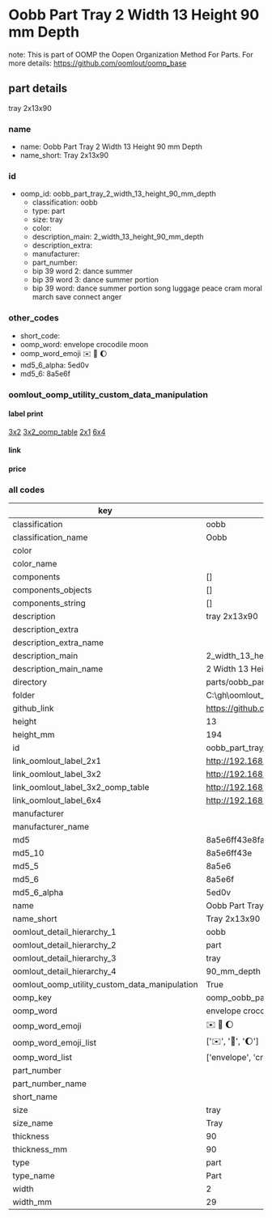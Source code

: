 # Oobb Part Tray 2 Width 13 Height 90 mm Depth  

note: This is part of OOMP the Oopen Organization Method For Parts. For more details: https://github.com/oomlout/oomp_base

##  part details
  



tray 2x13x90



### name
* name: Oobb Part Tray 2 Width 13 Height 90 mm Depth
* name_short: Tray 2x13x90 
### id
* oomp_id: oobb_part_tray_2_width_13_height_90_mm_depth
  * classification: oobb
  * type: part
  * size: tray
  * color: 
  * description_main: 2_width_13_height_90_mm_depth
  * description_extra: 
  * manufacturer: 
  * part_number: 
  * bip 39 word 2: dance summer
  * bip 39 word 3: dance summer portion
  * bip 39 word: dance summer portion song luggage peace cram moral march save connect anger

### other_codes
* short_code: 
* oomp_word: envelope crocodile moon
* oomp_word_emoji :envelope: :crocodile: :moon:
* md5_6_alpha: 5ed0v
* md5_6: 8a5e6f






### oomlout_oomp_utility_custom_data_manipulation
#### label print
[3x2](http://192.168.1.245:1112/?label=oomp%205ed0v)
[3x2_oomp_table](http://192.168.1.108:1112/?label=oomp%205ed0v)
[2x1](http://192.168.1.242:1112/?label=oomp%205ed0v)
[6x4](http://192.168.1.55:1112/?label=oomp%205ed0v)    

#### link

                              

#### price







### all codes 
| key | value |  
| --- | --- |  
| classification | oobb |  
| classification_name | Oobb |  
| color |  |  
| color_name |  |  
| components | [] |  
| components_objects | [] |  
| components_string | [] |  
| description | tray 2x13x90 |  
| description_extra |  |  
| description_extra_name |  |  
| description_main | 2_width_13_height_90_mm_depth |  
| description_main_name | 2 Width 13 Height 90 mm Depth |  
| directory | parts/oobb_part_tray_2_width_13_height_90_mm_depth |  
| folder | C:\gh\oomlout_oobb_version_4_generated_parts\parts\oobb_part_tray_2_width_13_height_90_mm_depth |  
| github_link | https://github.com/oomlout/oomlout_oomp_part_src/tree/main/parts/oobb_part_tray_2_width_13_height_90_mm_depth |  
| height | 13 |  
| height_mm | 194 |  
| id | oobb_part_tray_2_width_13_height_90_mm_depth |  
| link_oomlout_label_2x1 | http://192.168.1.242:1112/?label=oomp%205ed0v |  
| link_oomlout_label_3x2 | http://192.168.1.245:1112/?label=oomp%205ed0v |  
| link_oomlout_label_3x2_oomp_table | http://192.168.1.108:1112/?label=oomp%205ed0v |  
| link_oomlout_label_6x4 | http://192.168.1.55:1112/?label=oomp%205ed0v |  
| manufacturer |  |  
| manufacturer_name |  |  
| md5 | 8a5e6ff43e8fa64687426cf350b649ba |  
| md5_10 | 8a5e6ff43e |  
| md5_5 | 8a5e6 |  
| md5_6 | 8a5e6f |  
| md5_6_alpha | 5ed0v |  
| name | Oobb Part Tray 2 Width 13 Height 90 mm Depth |  
| name_short | Tray 2x13x90  |  
| oomlout_detail_hierarchy_1 | oobb |  
| oomlout_detail_hierarchy_2 | part |  
| oomlout_detail_hierarchy_3 | tray |  
| oomlout_detail_hierarchy_4 | 90_mm_depth |  
| oomlout_oomp_utility_custom_data_manipulation | True |  
| oomp_key | oomp_oobb_part_tray_2_width_13_height_90_mm_depth |  
| oomp_word | envelope crocodile moon |  
| oomp_word_emoji | :envelope: :crocodile: :moon: |  
| oomp_word_emoji_list | [':envelope:', ':crocodile:', ':moon:'] |  
| oomp_word_list | ['envelope', 'crocodile', 'moon'] |  
| part_number |  |  
| part_number_name |  |  
| short_name |  |  
| size | tray |  
| size_name | Tray |  
| thickness | 90 |  
| thickness_mm | 90 |  
| type | part |  
| type_name | Part |  
| width | 2 |  
| width_mm | 29 |  
